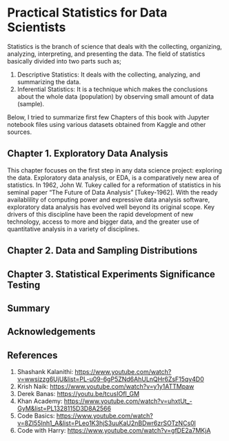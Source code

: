 # Practical Statistics for Data Scientists
Statistics is the branch of science that deals with the collecting, organizing, analyzing, interpreting, and presenting the data. The field of statistics basically divided into two parts such as; 
1. Descriptive Statistics: It deals with the collecting, analyzing, and summarizing the data. 
2. Inferential Statistics: It is a technique which makes the conclusions about the whole data (population) by observing small amount of data (sample).

Below, I tried to summarize first few Chapters of this book with Jupyter notebook files using various datasets obtained from Kaggle and other sources.
## Chapter 1. Exploratory Data Analysis
This chapter focuses on the first step in any data science project: exploring the data. Exploratory data analysis, or EDA, is a comparatively new area of statistics. In 1962, John W. Tukey called for a reformation of statistics in his seminal paper “The Future of Data Analysis” [Tukey-1962]. With the ready availablility of computing power and expressive data analysis software, exploratory data analysis has evolved well beyond its original scope. Key drivers of this discipline have been the rapid development of new technology, access to more and bigger data, and the greater use of quantitative analysis in a variety of disciplines.
## Chapter 2. Data and Sampling Distributions
## Chapter 3. Statistical Experiments Significance Testing
## Summary
## Acknowledgements
## References 
1. Shashank Kalanithi: https://www.youtube.com/watch?v=wwsizzg6UjU&list=PL-u09-6gP5ZNd6AhULnQHr6ZsF15qy4D0
2. Krish Naik: https://www.youtube.com/watch?v=y1y1ATTMpaw
3. Derek Banas: https://youtu.be/tcusIOfI_GM
4. Khan Academy: https://www.youtube.com/watch?v=uhxtUt_-GyM&list=PL1328115D3D8A2566
5. Code Basics: https://www.youtube.com/watch?v=8ZI55Inh1_A&list=PLeo1K3hjS3uuKaU2nBDwr6zrSOTzNCs0l
6. Code with Harry: https://www.youtube.com/watch?v=gfDE2a7MKjA
